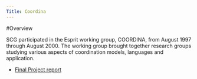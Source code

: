 ```yaml
---
Title: Coordina
---
```


#Overview


SCG participated in the Esprit working group, COORDINA, from August 1997 through August 2000. The working group brought together research groups studying various aspects of coordination models, languages and application.


-  [Final Project report](%assets_url%/download/projectreports/coordina-final.pdf)
